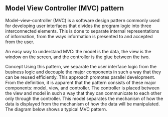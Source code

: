 Model View Controller (MVC) pattern
------------------------------------

Model–view–controller (MVC) is a software design pattern commonly used for developing user interfaces that divides the program logic into three interconnected elements. 
This is done to separate internal representations of information, from the ways information is presented to and accepted from the user.

An easy way to understand MVC: the model is the data, the view is the window on the screen, and the controller is the glue between the two.

Concept
Using this pattern, we separate the user interface 
logic from the business logic and decouple the major components in such a way that they can be reused efficiently. 
This approach promotes parallel development.
From the definition, it is apparent that the pattern consists of these major components: model, view, and controller. 
The controller is placed between the view and model in such a way that they can communicate to each other only through the controller. 
This model separates the mechanism of how the data is displayed from the mechanism of how the data will be manipulated.
The diagram below shows a typical MVC pattern.


